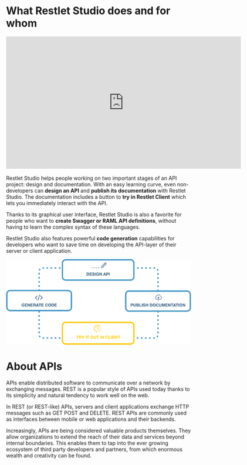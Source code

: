# What Restlet Studio does and for whom

<iframe src="https://player.vimeo.com/video/209724104" width="640" height="360" frameborder="0" webkitallowfullscreen mozallowfullscreen allowfullscreen></iframe>

<br/>

Restlet Studio helps people working on two important stages of an API project: design and documentation. With an easy learning curve, even non-developers can **design an API** and **publish its documentation** with Restlet Studio. The documentation includes a button to **try in Restlet Client** which lets you immediately interact with the API.

Thanks to its graphical user interface, Restlet Studio is also a favorite for people who want to **create Swagger or RAML API definitions**, without having to learn the complex syntax of these languages.

Restlet Studio also features powerful **code generation** capabilities for developers who want to save time on developing the API-layer of their server or client application.

![Restlet Studio workflow](images/workflow-smaller.png "Restlet Studio workflow")


# About APIs

APIs enable distributed software to communicate over a network by exchanging messages. REST is a popular style of APIs used today thanks to its simplicity and natural tendency to work well on the web.

In REST (or REST-like) APIs, servers and client applications exchange HTTP messages such as GET POST and DELETE. REST APIs are commonly used as interfaces between mobile or web applications and their backends.

Increasingly, APIs are being considered valuable products themselves. They allow organizations to extend the reach of their data and services beyond internal boundaries. This enables them to tap into the ever growing ecosystem of third party developers and partners, from which enormous wealth and creativity can be found.
